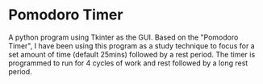 # Pomodoro Timer

A python program using Tkinter as the GUI. Based on the "Pomodoro Timer", I have been using this program as a study technique to focus for a set amount of time (default 25mins) followed by a rest period. The timer is programmed to run for 4 cycles of work and rest followed by a long rest period.   
